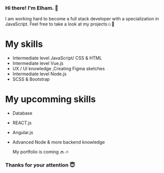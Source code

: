 ### Hi there! I'm Elham. 👋

I am working hard to become a full stack developer with a specialization in JavaScript. Feel free to take a look at my projects☺️🌿

# My skills
* Intermediate level JavaScript/ CSS & HTML
* Intermediate level Vue.js 
* UX / UI knowledge ,Creating Figma sketches
* Intermediate level Node.js
* SCSS & Bootstrap

# My upcomming skills
* Database 
* REACT.js
* Angular.js
* Advanced Node & more backend knowledge


   My portfolio is coming 🔜 🔥

### Thanks for your attention 😇
  
